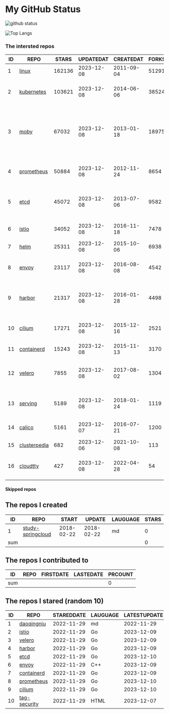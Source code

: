 # My GitHub Status

<img src="https://github-readme-stats-1.yihong0618.vercel.app/api?username=daoqingniu&show_icons=true&&&hide_title=true&count_private=true" alt="github status" />

![Top Langs](https://github-readme-stats-1.yihong0618.vercel.app/api/top-langs/?username=daoqingniu&layout=compact)

<!--START_SECTION:github_repos-->
### The intersted repos
| ID |                              REPO                               | STARS  | UPDATEDAT  | CREATEDAT  | FORKSCOUNT |                                                DESCRIPTIONS                                                |
|----|-----------------------------------------------------------------|--------|------------|------------|------------|------------------------------------------------------------------------------------------------------------|
|  1 | [linux](https://github.com/torvalds/linux)                      | 162136 | 2023-12-08 | 2011-09-04 |      51291 | Linux kernel source tree                                                                                   |
|  2 | [kubernetes](https://github.com/kubernetes/kubernetes)          | 103621 | 2023-12-08 | 2014-06-06 |      38524 | Production-Grade Container Scheduling and Management                                                       |
|  3 | [moby](https://github.com/moby/moby)                            |  67032 | 2023-12-08 | 2013-01-18 |      18975 | The Moby Project - a collaborative project for the container ecosystem to assemble container-based systems |
|  4 | [prometheus](https://github.com/prometheus/prometheus)          |  50884 | 2023-12-08 | 2012-11-24 |       8654 | The Prometheus monitoring system and time series database.                                                 |
|  5 | [etcd](https://github.com/etcd-io/etcd)                         |  45072 | 2023-12-08 | 2013-07-06 |       9582 | Distributed reliable key-value store for the most critical data of a distributed system                    |
|  6 | [istio](https://github.com/istio/istio)                         |  34052 | 2023-12-08 | 2016-11-18 |       7478 | Connect, secure, control, and observe services.                                                            |
|  7 | [helm](https://github.com/helm/helm)                            |  25311 | 2023-12-08 | 2015-10-06 |       6938 | The Kubernetes Package Manager                                                                             |
|  8 | [envoy](https://github.com/envoyproxy/envoy)                    |  23117 | 2023-12-08 | 2016-08-08 |       4542 | Cloud-native high-performance edge/middle/service proxy                                                    |
|  9 | [harbor](https://github.com/goharbor/harbor)                    |  21317 | 2023-12-08 | 2016-01-28 |       4498 | An open source trusted cloud native registry project that stores, signs, and scans content.                |
| 10 | [cilium](https://github.com/cilium/cilium)                      |  17271 | 2023-12-08 | 2015-12-16 |       2521 | eBPF-based Networking, Security, and Observability                                                         |
| 11 | [containerd](https://github.com/containerd/containerd)          |  15243 | 2023-12-08 | 2015-11-13 |       3170 | An open and reliable container runtime                                                                     |
| 12 | [velero](https://github.com/vmware-tanzu/velero)                |   7855 | 2023-12-08 | 2017-08-02 |       1304 | Backup and migrate Kubernetes applications and their persistent volumes                                    |
| 13 | [serving](https://github.com/knative/serving)                   |   5189 | 2023-12-08 | 2018-01-24 |       1119 | Kubernetes-based, scale-to-zero, request-driven compute                                                    |
| 14 | [calico](https://github.com/projectcalico/calico)               |   5161 | 2023-12-07 | 2016-07-21 |       1200 | Cloud native networking and network security                                                               |
| 15 | [clusterpedia](https://github.com/clusterpedia-io/clusterpedia) |    682 | 2023-12-06 | 2021-10-08 |        113 | The Encyclopedia of Kubernetes clusters                                                                    |
| 16 | [cloudtty](https://github.com/cloudtty/cloudtty)                |    427 | 2023-12-08 | 2022-04-28 |         54 | A Friendly Kubernetes CloudShell (Web Terminal) !                                                          |



#### Skipped repos
<!--END_SECTION:github_repos-->

<!--START_SECTION:my_github-->
## The repos I created
| ID  |                                 REPO                                 |   START    |   UPDATE   | LAUGUAGE | STARS |
|-----|----------------------------------------------------------------------|------------|------------|----------|-------|
|   1 | [study-springcloud](https://github.com/daoqingniu/study-springcloud) | 2018-02-22 | 2018-02-22 | md       |     0 |
| sum |                                                                      |            |            |          |     0 |

## The repos I contributed to
| ID  | REPO | FIRSTDATE | LASTEDATE | PRCOUNT |
|-----|------|-----------|-----------|---------|
| sum |      |           |           |       0 |

## The repos I stared (random 10)
| ID |                          REPO                          | STAREDDATE | LAUGUAGE | LATESTUPDATE |
|----|--------------------------------------------------------|------------|----------|--------------|
|  1 | [daoqingniu](https://github.com/daoqingniu/daoqingniu) | 2022-11-29 | md       | 2022-11-29   |
|  2 | [istio](https://github.com/istio/istio)                | 2022-11-29 | Go       | 2023-12-09   |
|  3 | [velero](https://github.com/vmware-tanzu/velero)       | 2022-11-29 | Go       | 2023-12-09   |
|  4 | [harbor](https://github.com/goharbor/harbor)           | 2022-11-29 | Go       | 2023-12-09   |
|  5 | [etcd](https://github.com/etcd-io/etcd)                | 2022-11-29 | Go       | 2023-12-10   |
|  6 | [envoy](https://github.com/envoyproxy/envoy)           | 2022-11-29 | C++      | 2023-12-09   |
|  7 | [containerd](https://github.com/containerd/containerd) | 2022-11-29 | Go       | 2023-12-09   |
|  8 | [prometheus](https://github.com/prometheus/prometheus) | 2022-11-29 | Go       | 2023-12-10   |
|  9 | [cilium](https://github.com/cilium/cilium)             | 2022-11-29 | Go       | 2023-12-10   |
| 10 | [tag-security](https://github.com/cncf/tag-security)   | 2022-11-29 | HTML     | 2023-12-07   |

<!--END_SECTION:my_github-->
